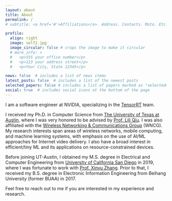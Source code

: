 ```yaml
---
layout: about
title: About
permalink: /
# subtitle: <a href='#'>Affiliations</a>. Address. Contacts. Moto. Etc.

profile:
  align: right
  image: self2.jpg
  image_circular: false # crops the image to make it circular
  # more_info: >
  #   <p>555 your office number</p>
  #   <p>123 your address street</p>
  #   <p>Your City, State 12345</p>

news: false  # includes a list of news items
latest_posts: false  # includes a list of the newest posts
selected_papers: false # includes a list of papers marked as "selected={true}"
social: true  # includes social icons at the bottom of the page
---
```


I am a software engineer at NVIDIA, specializing in the [TensorRT](https://developer.nvidia.com/tensorrt) team.

I received my Ph.D. in Computer Science from [The University of Texas at Austin](https://www.utexas.edu/), where I was very honored to be advised by [Prof. Lili Qiu](https://www.cs.utexas.edu/~lili/). I was also affiliated with the [Wireless Networking & Communications Group](https://wncg.org/) (WNCG). My research interests span areas of wireless networks, mobile computing, and machine learning systems, with emphasis on the use of AI/ML approaches for Internet video delivery. I also have a broad interest in efficient/tiny ML and its applications on resource-constrained devices.

Before joining UT-Austin, I obtained my M.S. degree in Electrical and Computer Engineering from [University of California San Diego](https://ucsd.edu/) in 2019, where I was fortunate to work with [Prof. Xinyu Zhang](http://xyzhang.ucsd.edu/). Prior to that, I received my B.S. degree in Electronic Information Engineering from Beihang University (former BUAA) in 2017.

Feel free to reach out to me if you are interested in my experience and research.

<!-- Write your biography here. Tell the world about yourself. Link to your favorite [subreddit](http://reddit.com). You can put a picture in, too. The code is already in, just name your picture `prof_pic.jpg` and put it in the `img/` folder.

Put your address / P.O. box / other info right below your picture. You can also disable any of these elements by editing `profile` property of the YAML header of your `_pages/about.md`. Edit `_bibliography/papers.bib` and Jekyll will render your [publications page](/al-folio/publications/) automatically.

Link to your social media connections, too. This theme is set up to use [Font Awesome icons](http://fortawesome.github.io/Font-Awesome/) and [Academicons](https://jpswalsh.github.io/academicons/), like the ones below. Add your Facebook, Twitter, LinkedIn, Google Scholar, or just disable all of them. -->